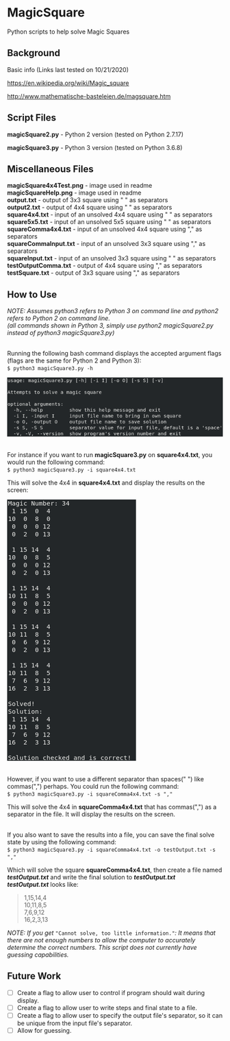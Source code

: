 # MagicSquare
Python scripts to help solve Magic Squares

## Background
Basic info (Links last tested on 10/21/2020)

https://en.wikipedia.org/wiki/Magic_square

http://www.mathematische-basteleien.de/magsquare.htm

## Script Files
**magicSquare2.py** - Python 2 version (tested on Python 2.7.17)

**magicSquare3.py** - Python 3 version (tested on Python 3.6.8)

## Miscellaneous Files
**magicSquare4x4Test.png** - image used in readme
<br />**magicSquareHelp.png** - image used in readme
<br />**output.txt** - output of 3x3 square using " " as separators
<br />**output2.txt** - output of 4x4 square using " " as separators
<br />**square4x4.txt** - input of an unsolved 4x4 square using " " as separators
<br />**square5x5.txt** - input of an unsolved 5x5 square using " " as separators
<br />**squareComma4x4.txt** - input of an unsolved 4x4 square using "," as separators
<br />**squareCommaInput.txt** - input of an unsolved 3x3 square using "," as separators
<br />**squareInput.txt** - input of an unsolved 3x3 square using " " as separators
<br />**testOutputComma.txt** - output of 4x4 square using "," as separators
<br />**testSquare.txt** - output of 3x3 square using "," as separators

## How to Use
*NOTE: Assumes python3 refers to Python 3 on command line and python2 refers to Python 2 on command line.*
*<br />(all commands shown in Python 3, simply use python2 magicSquare2.py instead of python3 magicSquare3.py)*

<br />Running the following bash command displays the accepted argument flags (flags are the same for Python 2 and Python 3):
<br />`$ python3 magicSquare3.py -h`

![Image of Help Return](./magicSquareHelp.png)

<br />For instance if you want to run **magicSquare3.py** on **square4x4.txt**, you would run the following command:
<br />`$ python3 magicSquare3.py -i square4x4.txt`

This will solve the 4x4 in **square4x4.txt** and display the results on the screen:

![Image of Results](./magicSquare4x4Test.png)

<br />However, if you want to use a different separator than spaces(" ") like commas(",") perhaps. You could run the following command:
<br />`$ python3 magicSquare3.py -i squareComma4x4.txt -s ","`

This will solve the 4x4 in **squareComma4x4.txt** that has commas(",") as a separator in the file. It will display the results on the screen.

<br />If you also want to save the results into a file, you can save the final solve state by using the following command:
<br />`$ python3 magicSquare3.py -i squareComma4x4.txt -o testOutput.txt -s ","`

Which will solve the square **squareComma4x4.txt**, then create a file named ***testOutput.txt*** and write the final solution to ***testOutput.txt***
<br />***testOutput.txt*** looks like:
>1,15,14,4
><br />10,11,8,5
><br />7,6,9,12
><br />16,2,3,13


*NOTE: If you get* `"Cannot solve, too little information."`*: It means that there are not enough numbers to allow the computer to accurately determine the correct numbers. This script does not currently have guessing capabilities.*


## Future Work
- [ ] Create a flag to allow user to control if program should wait during display.
- [ ] Create a flag to allow user to write steps and final state to a file.
- [ ] Create a flag to allow user to specify the output file's separator, so it can be unique from the input file's separator.
- [ ] Allow for guessing.

